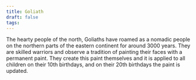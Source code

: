 ```yaml
---
title: Goliath
draft: false
tags:
---
```

 The hearty people of the north, Goliaths have roamed as a nomadic people on the northern parts of the eastern continent for around 3000 years. They are skilled warriors and observe a tradition of painting their faces with a permanent paint. They create this paint themselves and it is applied to all children on their 10th birthdays, and on their 20th birthdays the paint is updated.